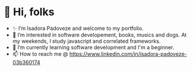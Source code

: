 # 👋 Hi, folks 
 - ✨ I’m Isadora Padoveze and welcome to my portfolio.
 - 👀 I’m interested in software developement, books, musics and dogs. At my weekends, I study javascript and correlated frameworks.
 - 🌱 I’m currently learning software development and I'm a beginner.
 - 📫 How to reach me @ https://www.linkedin.com/in/isadora-padoveze-03b360174


<!---
IsadoraPadoveze/IsadoraPadoveze is a ✨ special ✨ repository because its `README.md` (this file) appears on your GitHub profile.
You can click the Preview link to take a look at your changes.
--->
